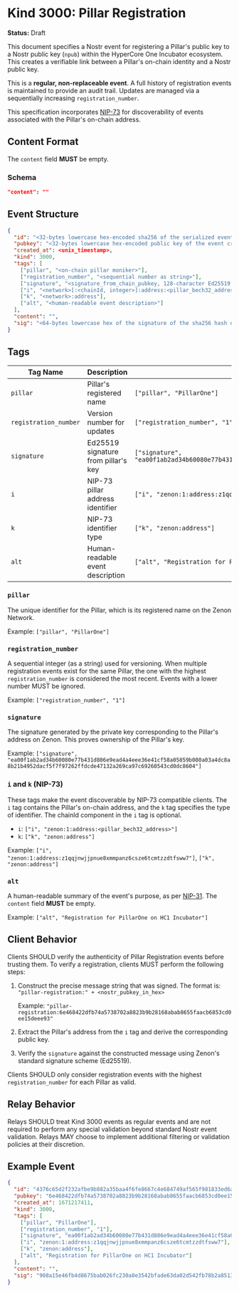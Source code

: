 # Kind 3000: Pillar Registration

**Status:** Draft

This document specifies a Nostr event for registering a Pillar's public key to a Nostr public key (`npub`) within the HyperCore One Incubator ecosystem. This creates a verifiable link between a Pillar's on-chain identity and a Nostr public key.

This is a **regular, non-replaceable event**. A full history of registration events is maintained to provide an audit trail. Updates are managed via a sequentially increasing `registration_number`.

This specification incorporates [NIP-73](https://github.com/nostr-protocol/nips/blob/master/73.md) for discoverability of events associated with the Pillar's on-chain address.

## Content Format

The `content` field **MUST** be empty.

### Schema

```json
"content": ""
```

## Event Structure

```json
{
  "id": "<32-bytes lowercase hex-encoded sha256 of the serialized event data>",
  "pubkey": "<32-bytes lowercase hex-encoded public key of the event creator>",
  "created_at": <unix_timestamp>,
  "kind": 3000,
  "tags": [
    ["pillar", "<on-chain pillar moniker>"],
    ["registration_number", "<sequential number as string>"],
    ["signature", "<signature_from_chain_pubkey, 128-character Ed25519 signature in hexadecimal format>"],
    ["i", "<network>[:<chainId, integer>]:address:<pillar_bech32_address>"],
    ["k", "<network>:address"],
    ["alt", "<human-readable event description>"]
  ],
  "content": "",
  "sig": "<64-bytes lowercase hex of the signature of the sha256 hash of the serialized event data, which is the same as the 'id' field>"
}
```

## Tags

| Tag Name | Description | Example Format | Required |
|----------|-------------|----------------|---------|
| `pillar` | Pillar's registered name | `["pillar", "PillarOne"]` | Yes |
| `registration_number` | Version number for updates | `["registration_number", "1"]` | Yes |
| `signature` | Ed25519 signature from pillar's key | `["signature", "ea00f1ab2ad34b60080e77b431d806e9ead4a4eee36e41cf58a05859b080a03a4dc8a8b21b4952dacf5f7f97262ffdcde47132a269ca97c69260543cd0dc8604"]` | Yes |
| `i` | NIP-73 pillar address identifier | `["i", "zenon:1:address:z1qqjnwjjpnue8xmmpanz6csze6tcmtzzdtfsww7"]` | Yes |
| `k` | NIP-73 identifier type | `["k", "zenon:address"]` | Recommended |
| `alt` | Human-readable event description | `["alt", "Registration for PillarOne on HC1 Incubator"]` | Recommended |

### `pillar`
The unique identifier for the Pillar, which is its registered name on the Zenon Network.

Example: `["pillar", "PillarOne"]`

### `registration_number`
A sequential integer (as a string) used for versioning. When multiple registration events exist for the same Pillar, the one with the highest `registration_number` is considered the most recent. Events with a lower number MUST be ignored.

Example: `["registration_number", "1"]`

### `signature`
The signature generated by the private key corresponding to the Pillar's address on Zenon. This proves ownership of the Pillar's key.

Example: `["signature", "ea00f1ab2ad34b60080e77b431d806e9ead4a4eee36e41cf58a05859b080a03a4dc8a8b21b4952dacf5f7f97262ffdcde47132a269ca97c69260543cd0dc8604"]`

### `i` and `k` (NIP-73)

These tags make the event discoverable by NIP-73 compatible clients. The `i` tag contains the Pillar's on-chain address, and the `k` tag specifies the type of identifier. The chainId component in the `i` tag is optional.

- `i`: `["i", "zenon:1:address:<pillar_bech32_address>"]`
- `k`: `["k", "zenon:address"]`

Example: `["i", "zenon:1:address:z1qqjnwjjpnue8xmmpanz6csze6tcmtzzdtfsww7"]`, `["k", "zenon:address"]`

### `alt`
A human-readable summary of the event's purpose, as per [NIP-31](https://github.com/nostr-protocol/nips/blob/master/31.md). The `content` field **MUST** be empty.

Example: `["alt", "Registration for PillarOne on HC1 Incubator"]`

## Client Behavior

Clients SHOULD verify the authenticity of Pillar Registration events before trusting them. To verify a registration, clients MUST perform the following steps:

1.  Construct the precise message string that was signed. The format is:
    `"pillar-registration:" + <nostr_pubkey_in_hex>`
    
    Example: `"pillar-registration:6e468422dfb74a5738702a8823b9b28168abab8655faacb6853cd0ee15deee93"`

2.  Extract the Pillar's address from the `i` tag and derive the corresponding public key.

3.  Verify the `signature` against the constructed message using Zenon's standard signature scheme (Ed25519).

Clients SHOULD only consider registration events with the highest `registration_number` for each Pillar as valid.

## Relay Behavior

Relays SHOULD treat Kind 3000 events as regular events and are not required to perform any special validation beyond standard Nostr event validation. Relays MAY choose to implement additional filtering or validation policies at their discretion.

## Example Event

```json
{
  "id": "4376c65d2f232afbe9b882a35baa4f6fe8667c4e684749af565f981833ed6a65",
  "pubkey": "6e468422dfb74a5738702a8823b9b28168abab8655faacb6853cd0ee15deee93",
  "created_at": 1671217411,
  "kind": 3000,
  "tags": [
    ["pillar", "PillarOne"],
    ["registration_number", "1"],
    ["signature", "ea00f1ab2ad34b60080e77b431d806e9ead4a4eee36e41cf58a05859b080a03a4dc8a8b21b4952dacf5f7f97262ffdcde47132a269ca97c69260543cd0dc8604"],
    ["i", "zenon:1:address:z1qqjnwjjpnue8xmmpanz6csze6tcmtzzdtfsww7"],
    ["k", "zenon:address"],
    ["alt", "Registration for PillarOne on HC1 Incubator"]
  ],
  "content": "",
  "sig": "908a15e46fb4d8675bab026fc230a0e3542bfade63da02d542fb78b2a8513fcd0092619a2c8c1221e581946e0191f2af505dfdf8657a414dbca329186f009262"
}
```
